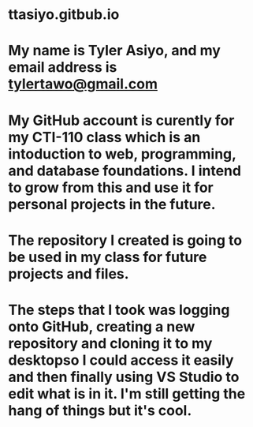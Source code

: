 # ttasiyo.gitbub.io

# My name is Tyler Asiyo, and my email address is tylertawo@gmail.com 

# My GitHub account is curently for my CTI-110 class which is an intoduction to web, programming, and database foundations. I intend to grow from this and use it for personal projects in the future.

# The repository I created is going to be used in my class for future projects and files.

# The steps that I took was logging onto GitHub, creating a new repository and cloning it to my desktopso I could access it easily and then finally using VS Studio to edit what is in it. I'm still getting the hang of things but it's cool. 